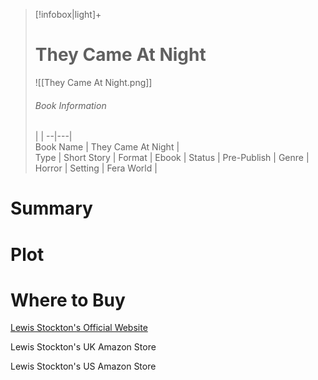 > [!infobox|light]+  
> # They Came At Night
> ![[They Came At Night.png]]
> ###### Book Information
>  |   |
> --|---|  
> Book Name | They Came At Night |  
> Type | Short Story |
> Format | Ebook | 
> Status | Pre-Publish | 
> Genre | Horror | 
> Setting | Fera World | 

# Summary

# Plot

# Where to Buy

[Lewis Stockton's Official Website](https://www.lewisstockton.com/store)

Lewis Stockton's UK Amazon Store

Lewis Stockton's US Amazon Store